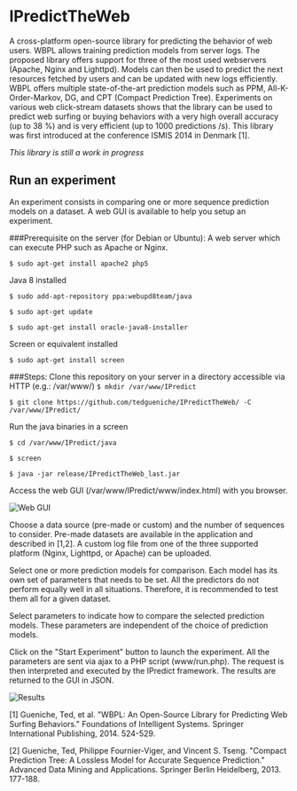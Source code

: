 # IPredictTheWeb

A cross-platform open-source library for predicting the behavior of web users. WBPL allows training prediction models from server logs. The proposed library offers support for three of the most used webservers (Apache, Nginx and Lighttpd). Models can then be used to predict the next resources fetched by users and can be updated with new logs efficiently. WBPL offers multiple state-of-the-art prediction models such as PPM, All-K-Order-Markov, DG, and CPT (Compact Prediction Tree).  Experiments on various web click-stream datasets shows that the library can be used to predict web surfing or buying behaviors with a very high overall accuracy (up to 38 \%) and is very efficient (up to 1000 predictions /s). This library was first introduced at the conference ISMIS 2014 in Denmark [1].

_This library is still a work in progress_

## Run an experiment

An experiment consists in comparing one or more sequence prediction models on a dataset. A web GUI is available to help you setup an experiment.

###Prerequisite on the server (for Debian or Ubuntu):
A web server which can execute PHP such as Apache or Nginx.

`$ sudo apt-get install apache2 php5`

Java 8 installed

`$ sudo add-apt-repository ppa:webupd8team/java`

`$ sudo apt-get update`

`$ sudo apt-get install oracle-java8-installer`

Screen or equivalent installed

`$ sudo apt-get install screen`

###Steps:
Clone this repository on your server in a directory accessible via HTTP (e.g.: /var/www/)
`$ mkdir /var/www/IPredict`

`$ git clone https://github.com/tedgueniche/IPredictTheWeb/ -C /var/www/IPredict/`

Run the java binaries in a screen

`$ cd /var/www/IPredict/java`

`$ screen`

`$ java -jar release/IPredictTheWeb_last.jar`

Access the web GUI (/var/www/IPredict/www/index.html) with you browser.


![Web GUI](http://s13.postimg.org/6a19n2h07/www_GUI_1.png)

Choose a data source (pre-made or custom) and the number of sequences to consider. Pre-made datasets are available in the application and described in [1,2]. A custom log file from one of the three supported platform (Nginx, Lighttpd, or Apache) can be uploaded.

Select one or more prediction models for comparison. Each model has its own set of parameters that needs to be set. All the predictors do not perform equally well in all situations. Therefore, it is recommended to test them all for a given dataset.

Select parameters to indicate how to compare the selected prediction models. These parameters are independent of the choice of prediction models.

Click on the "Start Experiment" button to launch the experiment. All the parameters are sent via ajax to a PHP script (www/run.php). The request is then interpreted and executed by the IPredict framework. The results are returned to the GUI in JSON.


![Results](http://s16.postimg.org/4jebuiahh/www2013_Performances1_1.png)




[1] Gueniche, Ted, et al. "WBPL: An Open-Source Library for Predicting Web Surfing Behaviors." Foundations of Intelligent Systems. Springer International Publishing, 2014. 524-529.

[2] Gueniche, Ted, Philippe Fournier-Viger, and Vincent S. Tseng. "Compact Prediction Tree: A Lossless Model for Accurate Sequence Prediction." Advanced Data Mining and Applications. Springer Berlin Heidelberg, 2013. 177-188.
